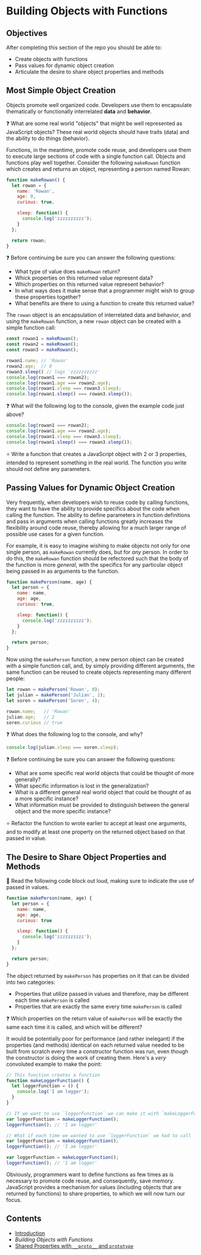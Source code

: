 # Building Objects with Functions

## Objectives

After completing this section of the repo you should be able to:

- Create objects with functions
- Pass values for dynamic object creation
- Articulate the desire to share object properties and methods

## Most Simple Object Creation

Objects promote well organized code. Developers use them to encapsulate thematically or functionally interrelated **data** and **behavior**.

:question: What are some real world "objects" that might be well represented as JavaScript objects? These real world objects should have traits (data) and the ability to do things (behavior).

Functions, in the meantime, promote code reuse, and developers use them to execute large sections of code with a single function call. Objects and functions play well together. Consider the following `makeRowan` function which creates and returns an object, representing a person named Rowan:

```javascript
function makeRowan() {
  let rowan = {
    name: 'Rowan',
    age: 0,
    curious: true,

    sleep: function() {
      console.log('zzzzzzzzzz');
    }
  };

  return rowan;
}
```

:question: Before continuing be sure you can answer the following questions:

- What type of value does `makeRowan` return?
- Whick properties on this returned value represent data?
- Which properties on this returned value represent behavior?
- In what ways does it make sense that a programmer might wish to group these properties together?
- What benefits are there to using a function to create this returned value?

The `rowan` object is an encapsulation of interrelated data and behavior, and using the `makeRowan` function, a new `rowan` object can be created with a simple function call:

```javascript
const rowan1 = makeRowan();
const rowan2 = makeRowan();
const rowan3 = makeRowan();

rowan1.name; // 'Rowan'
rowan2.age;  // 0
rowan3.sleep() // logs 'zzzzzzzzzz'
console.log(rowan1 === rowan2);
console.log(rowan1.age === rowan2.age);
console.log(rowan1.sleep === rowan3.sleep);
console.log(rowan1.sleep() === rowan3.sleep());
```

:question: What will the following log to the console, given the example code just above?

```javascript
console.log(rowan1 === rowan2);
console.log(rowan1.age === rowan2.age);
console.log(rowan1.sleep === rowan3.sleep);
console.log(rowan1.sleep() === rowan3.sleep());
```

:star: Write a function that creates a JavaScript object with 2 or 3 properties, intended to represent something in the real world. The function you write should *not* define any parameters.

## Passing Values for Dynamic Object Creation

Very frequently, when developers wish to reuse code by calling functions, they want to have the ability to provide specifics about the code when calling the function. The ability to define parameters in function definitions and pass in arguments when calling functions greatly increases the flexibility around code reuse, thereby allowing for a much larger range of possible use cases for a given function.

For example, it is easy to imagine wishing to make objects not only for one single person, as `makeRowan` currently does, but for *any* person. In order to do this, the `makeRowan` function should be refectored such that the body of the function is more *general*, with the specifics for any particular object being passed in as arguments to the function.

```javascript
function makePerson(name, age) {
  let person = {
    name: name,
    age: age,
    curious: true,

    sleep: function() {
      console.log('zzzzzzzzzz');
    }
  };

  return person;
}
```

Now using the `makePerson` function, a new person object can be created with a simple function call, and, by simply providing different arguments, the same function can be reused to create objects representing many different people:

```javascript
let rowan = makePerson('Rowan', 0);
let julian = makePerson('Julian', 2);
let soren = makePerson('Soren', 4);

rowan.name;   // 'Rowan'
julian.age;   // 2
soren.curious // true
```

:question: What does the following log to the console, and why?

```javascript
console.log(julian.sleep === soren.sleep);
```

:question: Before continuing be sure you can answer the following questions:

- What are some specific real world objects that could be thought of more generally?
- What specific information is lost in the generalization?
- What is a different general real world object that could be thought of as a more specific instance?
- What information must be provided to distinguish between the general object and the more specific instance?

:star: Refactor the function to wrote earlier to accept at least one arguments, and to modify at least one property on the returned object based on that passed in value.

## The Desire to Share Object Properties and Methods

:speak_no_evil: Read the following code block out loud, making sure to indicate the use of passed in values.

```javascript
function makePerson(name, age) {
  let person = {
    name: name,
    age: age,
    curious: true

    sleep: function() {
      console.log('zzzzzzzzzz');
    }
  };

  return person;
}
```

The object returned by `makePerson` has properties on it that can be divided into two categories:

- Properties that utilize passed in values and therefore, may be different each time `makePerson` is called
- Properties that are exactly the same every time `makePerson` is called

:question: Which properties on the return value of `makePerson` will be exactly the same each time it is called, and which will be different?

It would be potentially poor for performance (and rather inelegant) if the properties (and methods) identical on each returned value needed to be built from scratch every time a constructor function was run, even though the constructor is doing the work of creating them. Here's a *very* convoluted example to make the point:

```javascript
// This function creates a function
function makeLoggerFunction() {
  let loggerFunction = () {
    console.log('I am logger');
  }
}

// If we want to use `loggerFunction` we can make it with `makeLoggerFunction`
var loggerFunction = makeLoggerFunction();
loggerFunction(); // 'I am logger'

// What if each time we wanted to use `loggerFunction` we had to call `makeLoggerFunction` again!?
var loggerFunction = makeLoggerFunction();
loggerFunction(); // 'I am logger'

var loggerFunction = makeLoggerFunction();
loggerFunction(); // 'I am logger'
```

Obviously, programmers want to define functions as few times as is necessary to promote code reuse, and consequently, save memory. JavaScript provides a mechanism for values (including objects that are returned by functions) to share properties, to which we will now turn our focus.

## Contents

- [Introduction](../README.md)
- *Building Objects with Functions*
- [Shared Properties with `__proto__` and `prototype`](shared_properties.md)
